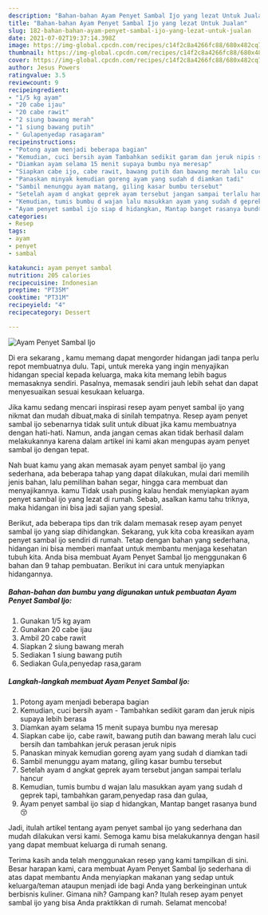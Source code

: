 ```yaml
---
description: "Bahan-bahan Ayam Penyet Sambal Ijo yang lezat Untuk Jualan"
title: "Bahan-bahan Ayam Penyet Sambal Ijo yang lezat Untuk Jualan"
slug: 182-bahan-bahan-ayam-penyet-sambal-ijo-yang-lezat-untuk-jualan
date: 2021-07-02T19:37:14.398Z
image: https://img-global.cpcdn.com/recipes/c14f2c8a4266fc88/680x482cq70/ayam-penyet-sambal-ijo-foto-resep-utama.jpg
thumbnail: https://img-global.cpcdn.com/recipes/c14f2c8a4266fc88/680x482cq70/ayam-penyet-sambal-ijo-foto-resep-utama.jpg
cover: https://img-global.cpcdn.com/recipes/c14f2c8a4266fc88/680x482cq70/ayam-penyet-sambal-ijo-foto-resep-utama.jpg
author: Jesus Powers
ratingvalue: 3.5
reviewcount: 9
recipeingredient:
- "1/5 kg ayam"
- "20 cabe ijau"
- "20 cabe rawit"
- "2 siung bawang merah"
- "1 siung bawang putih"
- " Gulapenyedap rasagaram"
recipeinstructions:
- "Potong ayam menjadi beberapa bagian"
- "Kemudian, cuci bersih ayam Tambahkan sedikit garam dan jeruk nipis supaya lebih berasa"
- "Diamkan ayam selama 15 menit supaya bumbu nya meresap"
- "Siapkan cabe ijo, cabe rawit, bawang putih dan bawang merah lalu cuci bersih dan tambahkan jeruk perasan jeruk nipis"
- "Panaskan minyak kemudian goreng ayam yang sudah d diamkan tadi"
- "Sambil menunggu ayam matang, giling kasar bumbu tersebut"
- "Setelah ayam d angkat geprek ayam tersebut jangan sampai terlalu hancur"
- "Kemudian, tumis bumbu d wajan lalu masukkan ayam yang sudah d geprek tapi, tambahkan garam,penyedap rasa dan gulaa,"
- "Ayam penyet sambal ijo siap d hidangkan, Mantap banget rasanya bund😚"
categories:
- Resep
tags:
- ayam
- penyet
- sambal

katakunci: ayam penyet sambal 
nutrition: 205 calories
recipecuisine: Indonesian
preptime: "PT35M"
cooktime: "PT31M"
recipeyield: "4"
recipecategory: Dessert

---
```



![Ayam Penyet Sambal Ijo](https://img-global.cpcdn.com/recipes/c14f2c8a4266fc88/680x482cq70/ayam-penyet-sambal-ijo-foto-resep-utama.jpg)

Di era  sekarang , kamu memang dapat mengorder hidangan jadi tanpa perlu repot membuatnya dulu. Tapi, untuk mereka yang ingin menyajikan hidangan special kepada keluarga, maka kita memang lebih bagus memasaknya sendiri. Pasalnya, memasak sendiri jauh lebih sehat dan dapat menyesuaikan sesuai kesukaan keluarga.

Jika kamu sedang mencari inspirasi resep ayam penyet sambal ijo yang nikmat dan mudah dibuat,maka di sinilah tempatnya. Resep ayam penyet sambal ijo  sebenarnya tidak sulit untuk dibuat jika kamu membuatnya dengan hati-hati. Namun, anda jangan cemas akan tidak berhasil dalam melakukannya 
karena dalam artikel ini kami akan mengupas ayam penyet sambal ijo dengan tepat.  



Nah buat kamu yang akan memasak ayam penyet sambal ijo yang sederhana, ada beberapa tahap yang dapat dilakukan, mulai dari memilih jenis bahan, lalu pemilihan bahan segar, hingga cara membuat dan menyajikannya. kamu Tidak usah pusing kalau hendak menyiapkan ayam penyet sambal ijo yang lezat di rumah. Sebab, asalkan kamu  tahu triknya, maka hidangan ini bisa jadi sajian yang spesial.

Berikut, ada beberapa tips dan trik dalam memasak resep ayam penyet sambal ijo yang siap dihidangkan. Sekarang, yuk kita coba kreasikan ayam penyet sambal ijo sendiri di rumah. Tetap dengan bahan yang sederhana, hidangan ini bisa memberi manfaat untuk membantu menjaga kesehatan tubuh kita. Anda bisa membuat Ayam Penyet Sambal Ijo menggunakan 6 bahan dan 9 tahap pembuatan. Berikut ini cara untuk menyiapkan hidangannya.

<!--inarticleads1-->

##### Bahan-bahan dan bumbu yang digunakan untuk pembuatan Ayam Penyet Sambal Ijo:

1. Gunakan 1/5 kg ayam
1. Gunakan 20 cabe ijau
1. Ambil 20 cabe rawit
1. Siapkan 2 siung bawang merah
1. Sediakan 1 siung bawang putih
1. Sediakan  Gula,penyedap rasa,garam




<!--inarticleads2-->

##### Langkah-langkah membuat Ayam Penyet Sambal Ijo:

1. Potong ayam menjadi beberapa bagian
1. Kemudian, cuci bersih ayam - Tambahkan sedikit garam dan jeruk nipis supaya lebih berasa
1. Diamkan ayam selama 15 menit supaya bumbu nya meresap
1. Siapkan cabe ijo, cabe rawit, bawang putih dan bawang merah lalu cuci bersih dan tambahkan jeruk perasan jeruk nipis
1. Panaskan minyak kemudian goreng ayam yang sudah d diamkan tadi
1. Sambil menunggu ayam matang, giling kasar bumbu tersebut
1. Setelah ayam d angkat geprek ayam tersebut jangan sampai terlalu hancur
1. Kemudian, tumis bumbu d wajan lalu masukkan ayam yang sudah d geprek tapi, tambahkan garam,penyedap rasa dan gulaa,
1. Ayam penyet sambal ijo siap d hidangkan, Mantap banget rasanya bund😚




Jadi, itulah artikel tentang  ayam penyet sambal ijo  yang sederhana dan mudah dilakukan versi kami. Semoga kamu bisa melakukannya dengan hasil yang dapat membuat keluarga di rumah senang. 

Terima kasih anda telah menggunakan resep yang kami tampilkan di sini. Besar harapan kami, cara membuat  Ayam Penyet Sambal Ijo sederhana di atas dapat membantu Anda menyiapkan makanan yang sedap untuk keluarga/teman ataupun menjadi ide bagi Anda yang berkeinginan untuk berbisnis kuliner. Gimana nih? Gampang kan? Itulah resep ayam penyet sambal ijo yang bisa Anda praktikkan di rumah. Selamat mencoba!


